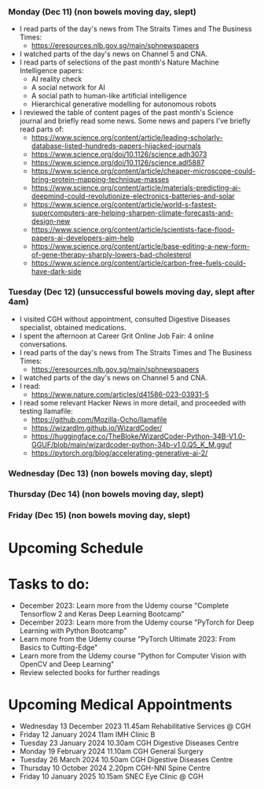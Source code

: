 ### Monday (Dec 11) (non bowels moving day, slept)
- I read parts of the day's news from The Straits Times and The Business Times:
    - https://eresources.nlb.gov.sg/main/sphnewspapers
- I watched parts of the day's news on Channel 5 and CNA.
- I read parts of selections of the past month's Nature Machine Intelligence papers:
    - AI reality check
    - A social network for AI
    - A social path to human-like artificial intelligence
    - Hierarchical generative modelling for autonomous robots
- I reviewed the table of content pages of the past month's Science journal and briefly read some news.  Some news and papers I've briefly read parts of:
    - https://www.science.org/content/article/leading-scholarly-database-listed-hundreds-papers-hijacked-journals
    - https://www.science.org/doi/10.1126/science.adh3073
    - https://www.science.org/doi/10.1126/science.adl5887
    - https://www.science.org/content/article/cheaper-microscope-could-bring-protein-mapping-technique-masses
    - https://www.science.org/content/article/materials-predicting-ai-deepmind-could-revolutionize-electronics-batteries-and-solar
    - https://www.science.org/content/article/world-s-fastest-supercomputers-are-helping-sharpen-climate-forecasts-and-design-new
    - https://www.science.org/content/article/scientists-face-flood-papers-ai-developers-aim-help
    - https://www.science.org/content/article/base-editing-a-new-form-of-gene-therapy-sharply-lowers-bad-cholesterol
    - https://www.science.org/content/article/carbon-free-fuels-could-have-dark-side

### Tuesday (Dec 12) (unsuccessful bowels moving day, slept after 4am)
- I visited CGH without appointment, consulted Digestive Diseases specialist, obtained medications.
- I spent the afternoon at Career Grit Online Job Fair: 4 online conversations.
- I read parts of the day's news from The Straits Times and The Business Times:
    - https://eresources.nlb.gov.sg/main/sphnewspapers
- I watched parts of the day's news on Channel 5 and CNA.
- I read:
    - https://www.nature.com/articles/d41586-023-03931-5
- I read some relevant Hacker News in more detail, and proceeded with testing llamafile:
    - https://github.com/Mozilla-Ocho/llamafile
    - https://wizardlm.github.io/WizardCoder/
    - https://huggingface.co/TheBloke/WizardCoder-Python-34B-V1.0-GGUF/blob/main/wizardcoder-python-34b-v1.0.Q5_K_M.gguf
    - https://pytorch.org/blog/accelerating-generative-ai-2/

### Wednesday (Dec 13) (non bowels moving day, slept)


### Thursday (Dec 14) (non bowels moving day, slept)


### Friday (Dec 15) (non bowels moving day, slept)



# Upcoming Schedule

# Tasks to do:
- December 2023: Learn more from the Udemy course "Complete Tensorflow 2 and Keras Deep Learning Bootcamp"
- December 2023: Learn more from the Udemy course "PyTorch for Deep Learning with Python Bootcamp"
- Learn more from the Udemy course "PyTorch Ultimate 2023: From Basics to Cutting-Edge"
- Learn more from the Udemy course "Python for Computer Vision with OpenCV and Deep Learning"
- Review selected books for further readings

# Upcoming Medical Appointments
- Wednesday 13 December 2023 11.45am Rehabilitative Services @ CGH
- Friday 12 January 2024 11am IMH Clinic B
- Tuesday 23 January 2024 10.30am CGH Digestive Diseases Centre
- Monday 19 February 2024 11.10am CGH General Surgery
- Tuesday 26 March 2024 10.50am CGH Digestive Diseases Centre
- Thursday 10 October 2024 2.20pm CGH-NNI Spine Centre
- Friday 10 January 2025 10.15am SNEC Eye Clinic @ CGH
